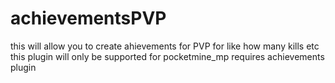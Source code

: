 # achievementsPVP
this will allow you to create ahievements for PVP for like how many kills etc this plugin will only be supported for pocketmine_mp requires achievements plugin

